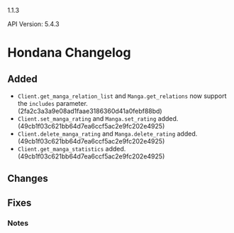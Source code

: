 1.1.3

API Version: 5.4.3

# Hondana Changelog

## Added
- `Client.get_manga_relation_list` and `Manga.get_relations` now support the `includes` parameter. (2fa2c3a3a9e08ad1faae3186360d41a0febf88bd)
- `Client.set_manga_rating` and `Manga.set_rating` added. (49cb1f03c621bb64d7ea6ccf5ac2e9fc202e4925)
- `Client.delete_manga_rating` and `Manga.delete_rating` added. (49cb1f03c621bb64d7ea6ccf5ac2e9fc202e4925)
- `Client.get_manga_statistics` added. (49cb1f03c621bb64d7ea6ccf5ac2e9fc202e4925)

## Changes


## Fixes


### Notes
